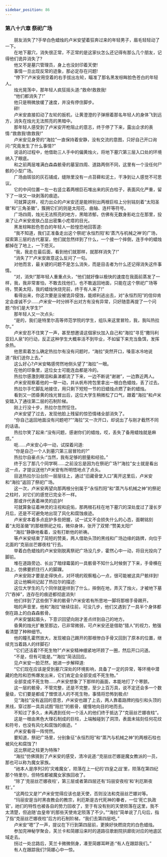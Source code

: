 ```yaml
---
sidebar_position: 86
---
```

### 第八十六章 祭祀广场  


　　朋友消失了?手举白色蜡烛的卢米安望着狂奔过来的年轻男子，眉毛轻轻动了一下。  
　　在地下墓穴，消失很正常，不正常的是这家伙怎么还记得有那么几个朋友，记得他们诡异消失了?  
　　他又不是墓穴管理员，身上也没封印着天使!  
　　事情一旦出现反常的迹象，那必定存在问题!  
　　“停下!”卢米安用空着的右手拔出左轮，瞄准了那名黑发棕眸脸色苍白的年轻人。  
　　烛光晃荡中，那年轻人疯狂摇头道:“救命!救救我!  
　　“他们都消失了!”  
　　他只是稍微放缓了速度，并没有停住脚步。  
　　砰!  
　　卢米安直接扣动了左轮的扳机，让黄澄澄的子弹擦着那名年轻人的身体飞到远方，消失在烛光无法照亮的黑暗中。  
　　那年轻人感受到了卢米安开枪阻止的意志，终于停了下来，露出企求的表情:“救救我!救救我!”  
　　卢米安见身旁的“海拉”一直保持着安静，没有交流的意图，只好自己开口询问:“究竟发生了什么事情?”  
　　说话的过程中，他借助三人手中的偏黄烛火，将地下墓穴第三层入口处的环境纳入了眼底。  
　　和之前两层堆满白森森骸骨的墓室四周、道路两侧不同，这里有一个没任何尸骸的小型广场。  
　　广场由斑驳的灰石铺成，缝隙里没有一点苔藓和泥土，干净到让人感觉不可思议。  
　　它的中间位置一左一右竖立着两根巨石堆出来的灰白柱子，表面风化严重，留下了一块又一块剥落的痕迹。  
　　可就算这样，视力出众的卢米安还是能辨别出两根巨柱上分别铭刻着“太阳圣徽”和“三角圣徽”，簇拥它们的则是太阳花、曲轴、连杆等符号。  
　　广场四周，烛光无法照亮的地方，黑暗浓郁，仿佛有无数身影屹立在那里，投来了让卢米安皮肤凸显出密集小疙瘩的目光。  
　　黑发棕眸脸色苍白的年轻人一脸惶恐地回答道:  
　　“我不知道，我们正准备走出这个祭祀'永恒烈阳’和'蒸汽与机械之神’的广场，探索第三层的古代墓室，他们就忽然绊到了什么，一个接一个摔倒，连手中的蜡烛都掉在了地上，一下熄灭。  
　　“我，我走在最后面，看到他们就那样，就那样消失了!”  
　　“消失了?”卢米安故意这么反问了一句。  
　　对他而言，最关键的问题不是怎么消失，而是目击者为什么还记得消失这件事情。  
　　“对，消失!”那年轻人重重点头，“他们就好像以极快的速度在我面前蒸发了一样，我，我非常害怕，不敢去找他们，也不敢返回地面，只能在这个祭祀广场等待，赞美太阳，我的蜡烛快烧完前，终于有人来了!”  
　　看得出来，你这次要是没被诡异侵蚀，能顺利逃出去，对“永恒烈阳”的信仰肯定会虔诚不少……卢米安一时分辨不出对方有没有异常，只好随意再提了一个问题:“你们是大学生?”  
　　那年轻人又一次点头:  
　　“是的，我们是特里尔高等师范学院的学生，组队来这里冒险，我，我叫热拉尔。”  
　　卢米安忍不住笑了一声，甚至想邀请这個家伙加入自己和“海拉”寻觅“撒玛利亚妇人泉”的行动，反正这种学生大概率活不到毕业，不如留下来充当鱼饵，发挥余热。  
　　他思索着怎么确定热拉尔有没有问题时，“海拉”突然开口，嗓音冰冷地说道:“我们送你上去。”  
　　这么好心?卢米安略感愕然地侧头望了“海拉”一眼。  
　　在他的印象里，这位女士可能连血都是冷的。  
　　热拉尔感激到眼泪和鼻涕都流了下来，一边不断说“谢谢”，一边靠近两人。  
　　卢米安观察着他的一举一动，并从帆布挎包里拿出一根白色蜡烛，丢了过去。  
　　热拉尔手忙脚乱地接住，用只剩下短短一节的旧蜡烛点燃了新的蜡烛。  
　　看到又一团昏黄的烛光冒出后，这位大学生稍微松了口气，跟着“海拉”和卢米安踏入了通往第二层的石制阶梯。  
　　刚上行没十步，热拉尔忽然怔住。  
　　卢米安望了过去，发现他脸上残留的惊恐情绪全部消失了。  
　　“你自己返回地面没有问题吧?”“海拉”又一次开口，却说出了与刚才截然不同的话语。  
　　热拉尔笑了起来:“没有问题，感谢你们的蜡烛，哎，丢失了备用蜡烛就是麻烦。”  
　　呃……卢米安心中一动，试探着问道:  
　　“你是自己一个人到墓穴第三层冒险的?”  
　　热拉尔自豪点头:“当然，我有足够的胆量和经验。”  
　　终于忘了那几个同学啊……之前没忘是因为在祭祀广场?“海拉”女士就是看出这一点，才提议送他?卢米安有所明悟地点了点头。  
　　目送热拉尔沿台阶一层层往上，通过“旧藏骨堂入口”离开这里后，卢米安和“海拉”返回了祭祀广场。  
　　这一次，卢米安再望向那两根分别属于“永恒烈阳”和“蒸汽与机械之神”的祭祀之柱时，对它们的感觉已完全不一样。  
　　那或许代表着神灵的庇护!  
　　可就算象征着神灵的注视和庇佑，那两根石柱在地下墓穴的深处度过了漫长岁月后，还是不可避免地出现了风化和腐蚀痕迹。  
　　卢米安本着多点庇护多些把握，试一试又不会损失什么的心态，面朝铭刻着“太阳圣徽”的那根祭祀之柱，微仰身体，张开了双臂:“赞美太阳!”  
　　“海拉”静静地看着，没有打断他的祈祷。  
　　等卢米安结束了简短的赞美，两人借助头顶的黑线和广场边缘的路牌，向位于北面的“克丽丝芒娜夜柱”行去。  
　　举着白色蜡烛的卢米安刚脱离祭祀广场没几步，霍然心中一动，将目光投向了脚前。  
　　堆在道路旁边、长出了暗绿霉菌的一具骸骨不知什么时候倒了下来，手骨横在路上，仿佛要抓住行人的脚踝。  
　　卢米安刚才要是走得快点，对环境的观察粗心一点，很可能被这具尸骸绊到!  
　　这让他瞬间记起了热拉尔的描述:  
　　这位大学生的几个同伴就是绊到了什么，摔倒在地，弄灭了烛火，才被地下墓穴“吞掉”，连存在的痕迹都彻底消失!  
　　他们绊到了这些倒下来的骸骨?卢米安若有所思地一脚将那根手骨踢开。  
　　啪的声音里，他和“海拉”继续往前，可没几步，他们又遇到了一具半个身体都倒在路上的白森森骸骨。  
　　卢米安皱起眉头，下意识回望向刚才差点绊到自己的地方。  
　　昏黄的烛光扩散至那边，已非常微弱，可卢米安还是借助“猎人”的视力，勉强看清楚了种种细节。  
　　他的瞳孔霍然放大，发现被自己踢开的那根惨白手骨又回到了原本的位置，继续充当着路人的绊脚石!  
　　“它们还活着?不死生物?”卢米安精神绷紧地环顾了一圈，然后开口问道。  
　　“不是，但有可能是。”“海拉”简洁回应。  
　　见卢米安一脸茫然，她进一步解释道:  
　　“它们现在应该是受到墓穴深处的环境影响，具备了一定的异常，等环境中潜藏的危险和恐怖爆发出来，它们肯定会全部变成不死生物。”  
　　全部变成不死生物……卢米安想象了下那样的画面，本能地打了个寒颤。  
　　这一层的骸骨，不管完整，还是不完整，至少上百万具，说不定还会多一个数量级，它们要是都成了憎恨活人的不死生物，事情将恐怖到极点!  
　　见“海拉”没有返回的意思，卢米安也跟了上去，两人靠着路牌的指引和头顶的黑线，穿过那一具具试图“阻拦”的骸骨，缓慢地向目的地而去。  
　　不知过了多久，未再遇到任何一个活人的他们终于抵达了“克丽丝芒娜夜柱”。  
　　这是一根由黑色大理石制成的巨柱，上端触碰到了洞顶，表面未铭刻任何花纹和符号，也没有风化和腐蚀的痕迹。“  
　　卢米安看得一阵愕然。  
　　要知道，祭祀广场里，分别象征“永恒烈阳”和“蒸汽与机械之神”的两根石柱也被风化和腐蚀了!  
　　这比祭祀之柱更为特殊?  
　　“海拉”仿佛猜到了卢米安的感受，清冷说道:“克丽丝芒娜是魔女教派的一员，那也可以称为魔女家族。  
　　“祂本人是序列2的'灾难魔女’，陨落在上一纪的'四皇之战’里，陨落在第四纪那个特里尔，但特性都被魔女家族回收了。  
　　“除了'克丽丝芒娜夜柱’，第三层或者第四层还有'玛丽安夜柱’和'利厄斯夜柱’。”  
　　“这两位又是?”卢米安觉得应该也是天使，否则没法和克丽丝芒娜对等。  
　　“玛丽安是当时黑夜教会的教宗，利厄斯是古代死神的眷者，一位'死亡执政官’，祂们的特性也被各自的势力回收了，至于有没有别的天使陨落在这里，我不太清楚，但追随'血皇帝’的那些天使肯定陨落了不少。”“海拉”简单说了几句后，指了指“克丽丝芒娜夜柱”后方的石制阶梯，“我们去第四层吧。”  
　　卢米安“嗯”了一声，提议在下行到第四层前，更换好快燃烧完的白色蜡烛。  
　　参加完神秘学聚会，芙兰卡和简娜沿来时的道路往歌剧院拱廊街对应的地底区域走去。  
　　拐过一处岔路后，芙兰卡微微侧身，凑至简娜耳畔道:“有人在跟踪我们。”  
　　有人在跟踪我们?简娜心中一惊。  
